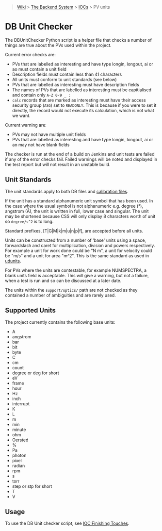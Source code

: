 > [Wiki](Home) > [The Backend System](The-Backend-System) > [IOCs](IOCs) > PV units

DB Unit Checker
===============

The DBUnitChecker Python script is a helper file that checks a number of things are true about the PVs used within the project.

Current error checks are:

- PVs that are labelled as interesting and have type longin, longout, ai or ao must contain a unit field
- Description fields must contain less than 41 characters
- All units must conform to unit standards (see below)
- PVs that are labelled as interesting must have description fields
- The names of PVs that are labelled as interesting must be capitialised and contain only `A-Z 0-9 _ :`
- `calc` records that are marked as interesting must have their access security group (`ASG`) set to `READONLY`. This is because if you were to set it directly, the record would not execute its calculation, which is not what we want.

Current warning are:

- PVs may not have multiple unit fields
- PVs that are labelled as interesting and have type longin, longout, ai or ao may not have blank fields

The checker is run at the end of a build on Jenkins and unit tests are failed if any of the error checks fail. Failed warnings will be noted and displayed in the test report but will not result in an unstable build.

Unit Standards
--------------

The unit standards apply to both DB files and [calibration files](Calibration-Files).

If the unit has a standard alphanumeric unit symbol that has been used. In the case where the usual symbol is not alphanumeric e.g. degree (°), angstrom (Å), the unit is written in full, lower case and singular. The unit may be shortened because CSS will only display 8 characters worth of unit so `degree/s^2` is to long.

Standard prefixes, [T|G|M|k|m|u|n|p|f], are accepted before all units.

Units can be constructed from a number of 'base' units using a space, forwardslash and caret for multiplication, division and powers respectively. For example a unit for work done could be "N m", a unit for velocity could be "m/s" and a unit for area "m^2". This is the same standard as used in [udunits](http://linux.die.net/man/3/udunits).

For PVs where the units are contestable, for example NUMSPECTRA, a blank units field is acceptable. This will give a warning, but not a failure, when a test is run and so can be discussed at a later date.

The units within the `support/optics/` path are not checked as they contained a number of ambiguities and are rarely used.

Supported Units
---------------

The project currently contains the following base units:

* A
* angstrom
* bar
* bit
* byte
* C
* cm
* count
* degree or deg for short
* eV
* frame
* hour
* Hz
* inch
* interrupt
* K
* L
* m
* min
* minute
* ohm
* Oersted
* %
* Pa
* photon
* pixel
* radian
* rpm
* s
* torr
* step or stp for short
* T
* V

## Usage

To use the DB Unit checker script, see [IOC Finishing Touches](https://github.com/ISISComputingGroup/ibex_developers_manual/wiki/IOC-Finishing-Touches#6-compliance-with-dbunitchecker).
